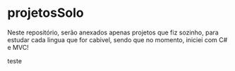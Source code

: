# projetosSolo

Neste repositório, serão anexados apenas projetos que fiz sozinho, para estudar cada lingua que for cabivel, sendo que no momento, iniciei com C# e MVC!


teste